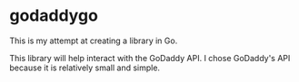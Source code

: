 # godaddygo

This is my attempt at creating a library in Go.

This library will help interact with the GoDaddy API.  I chose GoDaddy's API because it is relatively small and simple.
